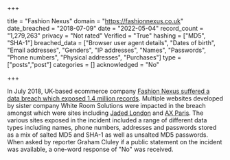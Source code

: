 +++

title = "Fashion Nexus"
domain = "https://fashionnexus.co.uk"
date_breached = "2018-07-09"
date = "2022-05-04"
record_count = "1,279,263"
privacy = "Not rated"
Verified = "True"
hashing = ["MD5", "SHA-1"]
breached_data = ["Browser user agent details", "Dates of birth", "Email addresses", "Genders", "IP addresses", "Names", "Passwords", "Phone numbers", "Physical addresses", "Purchases"]
type = ["posts","post"]
categories = []
acknowledged = "No"


+++


In July 2018, UK-based ecommerce company <a href="https://www.grahamcluley.com/online-fashion-shoppers-exposed-ecommerce-breach/" target="_blank" rel="noopener">Fashion Nexus suffered a data breach which exposed 1.4 million records</a>. Multiple websites developed by sister company White Room Solutions were impacted in the breach amongst which were sites including <a href="https://jadedldn.com/" target="_blank" rel="noopener">Jaded London</a> and <a href="http://axparis.co.uk" target="_blank" rel="noopener">AX Paris</a>. The various sites exposed in the incident included a range of different data types including names, phone numbers, addresses and passwords stored as a mix of salted MD5 and SHA-1 as well as unsalted MD5 passwords. When asked by reporter Graham Cluley if a public statement on the incident was available, a one-word response of &quot;No&quot; was received.

